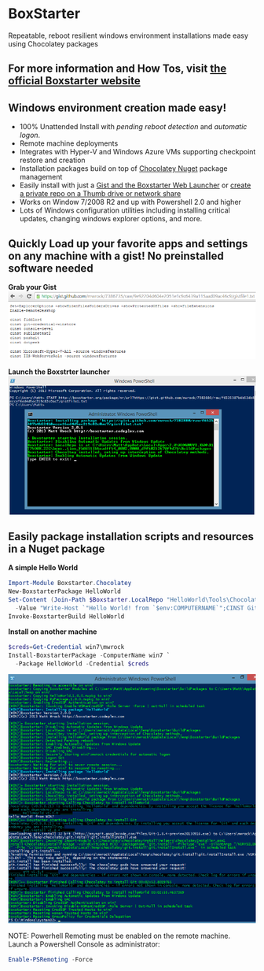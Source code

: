 # BoxStarter
Repeatable, reboot resilient windows environment installations made easy using Chocolatey packages
## For more information and How Tos, visit [the official Boxstarter website](http://boxstarter.org)

## Windows environment creation made easy!
* 100% Unattended Install with *pending reboot detection* and *automatic logon*.
* Remote machine deployments
* Integrates with Hyper-V and Windows Azure VMs supporting checkpoint restore and creation
* Installation packages build on top of [Chocolatey Nuget](http://chocolatey.org) package management
* Easily install with just a [Gist and the Boxstarter Web Launcher](http://boxstarter.org/WebLauncher) or [create a private repo on a Thumb drive or network share](http://boxstarter.org/InstallingPackages)
* Works on Window 7/2008 R2 and up with Powershell 2.0 and higher
* Lots of Windows configuration utilities including installing critical updates, changing windows explorer options, and more.

## Quickly Load up your favorite apps and settings on any machine with a gist! No preinstalled software needed
**Grab your Gist**
![gist](Web/Images/gist3.PNG)

**Launch the Boxstrter launcher**
![boxstarter weblauncher](Web/Images/start.png)

## Easily package installation scripts and resources in a Nuget package
**A simple Hello World**
```powershell
Import-Module Boxstarter.Chocolatey
New-BoxstarterPackage HelloWorld
Set-Content (Join-Path $Boxstarter.LocalRepo "HelloWorld\Tools\ChocolateyInstall.ps1") `
  -Value "Write-Host `"Hello World! from `$env:COMPUTERNAME`";CINST Git" -Force
Invoke-BoxstarterBuild HelloWorld
```

**Install on another machine**
```powershell
$creds=Get-Credential win7\mwrock
Install-BoxstarterPackage -ComputerName win7 `
  -Package HelloWorld -Credential $creds
```

![Remote Install](Web/Images/result.png)

NOTE: Powerhell Remoting must be enabled on the remote machine. Launch a Powershell Console as administrator:
```powershell
Enable-PSRemoting -Force
```
